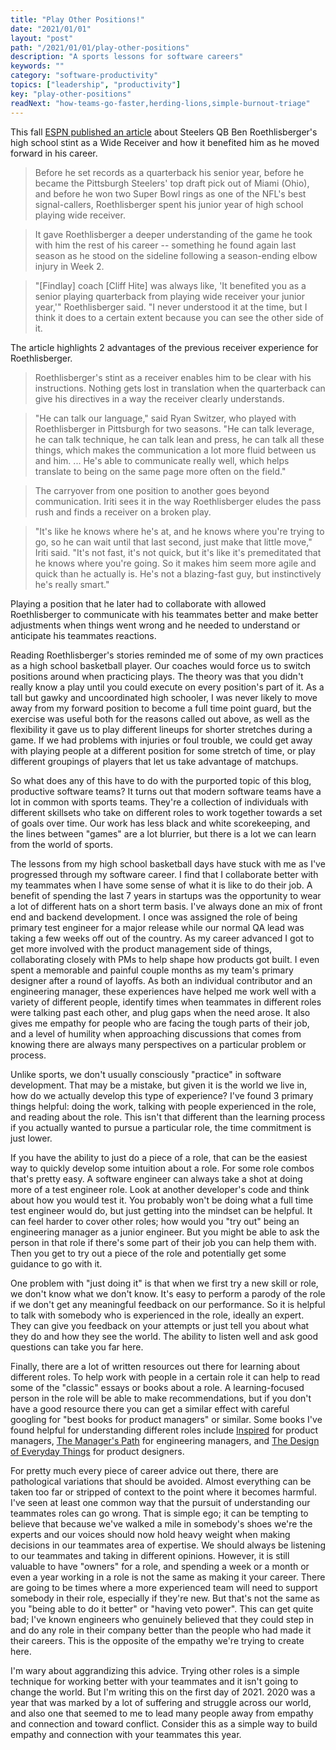 ```yaml
---
title: "Play Other Positions!"
date: "2021/01/01"
layout: "post"
path: "/2021/01/01/play-other-positions"
description: "A sports lessons for software careers"
keywords: ""
category: "software-productivity"
topics: ["leadership", "productivity"]
key: "play-other-positions"
readNext: "how-teams-go-faster,herding-lions,simple-burnout-triage"
---
```


This fall [ESPN published an article](https://www.espn.com/nfl/story/_/id/29853800/i-was-wide-open-how-ben-roethlisberger-season-receiver-helped-qb) about Steelers QB Ben Roethlisberger's high school stint as a Wide Receiver and how it benefited him as he moved forward in his career.

> Before he set records as a quarterback his senior year, before he became the Pittsburgh Steelers' top draft pick out of Miami (Ohio), and before he won two Super Bowl rings as one of the NFL's best signal-callers, Roethlisberger spent his junior year of high school playing wide receiver.

> It gave Roethlisberger a deeper understanding of the game he took with him the rest of his career -- something he found again last season as he stood on the sideline following a season-ending elbow injury in Week 2.

>"[Findlay] coach [Cliff Hite] was always like, 'It benefited you as a senior playing quarterback from playing wide receiver your junior year,'" Roethlisberger said. "I never understood it at the time, but I think it does to a certain extent because you can see the other side of it.

The article highlights 2 advantages of the previous receiver experience for Roethlisberger.

> Roethlisberger's stint as a receiver enables him to be clear with his instructions. Nothing gets lost in translation when the quarterback can give his directives in a way the receiver clearly understands.

> "He can talk our language," said Ryan Switzer, who played with Roethlisberger in Pittsburgh for two seasons. "He can talk leverage, he can talk technique, he can talk lean and press, he can talk all these things, which makes the communication a lot more fluid between us and him. ... He's able to communicate really well, which helps translate to being on the same page more often on the field."

> The carryover from one position to another goes beyond communication. Iriti sees it in the way Roethlisberger eludes the pass rush and finds a receiver on a broken play.

> "It's like he knows where he's at, and he knows where you're trying to go, so he can wait until that last second, just make that little move," Iriti said. "It's not fast, it's not quick, but it's like it's premeditated that he knows where you're going. So it makes him seem more agile and quick than he actually is. He's not a blazing-fast guy, but instinctively he's really smart."

Playing a position that he later had to collaborate with allowed Roethlisberger to communicate with his teammates better and make better adjustments when things went wrong and he needed to understand or anticipate his teammates reactions. 

Reading Roethlisberger's stories reminded me of some of my own practices as a high school basketball player. Our coaches would force us to switch positions around when practicing plays.  The theory was that you didn't really know a play until you could execute on every position's part of it.  As a tall but gawky and uncoordinated high schooler, I was never likely to move away from my forward position to become a full time point guard, but the exercise was useful both for the reasons called out above, as well as the flexibility it gave us to play different lineups for shorter stretches during a game.  If we had problems with injuries or foul trouble, we could get away with playing people at a different position for some stretch of time, or play different groupings of players that let us take advantage of matchups.  

So what does any of this have to do with the purported topic of this blog, productive software teams?  It turns out that modern software teams have a lot in common with sports teams.  They're a collection of individuals with different skillsets who take on different roles to work together towards a set of goals over time.  Our work has less black and white scorekeeping, and the lines between "games" are a lot blurrier, but there is a lot we can learn from the world of sports. 

The lessons from my high school basketball days have stuck with me as I've progressed through my software career.  I find that I collaborate better with my teammates when I have some sense of what it is like to do their job.  A benefit of spending the last 7 years in startups was the opportunity to wear a lot of different hats on a short term basis.  I've always done an mix of front end and backend development. I once was assigned the role of being primary test engineer for a major release while our normal QA lead was taking a few weeks off out of the country.  As my career advanced I got to get more involved with the product management side of things, collaborating closely with PMs to help shape how products got built.  I even spent a memorable and painful couple months as my team's primary designer after a round of layoffs.  As both an individual contributor and an engineering manager, these experiences have helped me work well with a variety of different people, identify times when teammates in different roles were talking past each other, and plug gaps when the need arose. It also gives me empathy for people who are facing the tough parts of their job, and a level of humility when approaching discussions that comes from knowing there are always many perspectives on a particular problem or process.

Unlike sports, we don't usually consciously "practice" in software development.  That may be a mistake, but given it is the world we live in, how do we actually develop this type of experience?  I've found 3 primary things helpful: doing the work, talking with people experienced in the role, and reading about the role.  This isn't that different than the learning process if you actually wanted to pursue a particular role, the time commitment is just lower.

If you have the ability to just do a piece of a role, that can be the easiest way to quickly develop some intuition about a role.  For some role combos that's pretty easy.  A software engineer can always take a shot at doing more of a test engineer role.  Look at another developer's code and think about how you would test it. You probably won't be doing what a full time test engineer would do, but just getting into the mindset can be helpful.  It can feel harder to cover other roles; how would you "try out" being an engineering manager as a junior engineer.  But you might be able to ask the person in that role if there's some part of their job you can help them with.  Then you get to try out a piece of the role and potentially get some guidance to go with it.  

One problem with "just doing it" is that when we first try a new skill or role, we don't know what we don't know.  It's easy to perform a parody of the role if we don't get any meaningful feedback on our performance.  So it is helpful to talk with somebody who is experienced in the role, ideally an expert.  They can give you feedback on your attempts or just tell you about what they do and how they see the world.  The ability to listen well and ask good questions can take you far here. 

Finally, there are a lot of written resources out there for learning about different roles.  To help work with people in a certain role it can help to read some of the "classic" essays or books about a role.  A learning-focused person in the role will be able to make recommendations, but if you don't have a good resource there you can get a similar effect with careful googling for "best books for product managers" or similar.  Some books I've found helpful for understanding different roles include [Inspired](https://amzn.to/2KVewdZ) for product managers, [The Manager's Path](https://amzn.to/3hx6Iee) for engineering managers, and [The Design of Everyday Things](https://amzn.to/3hyC6ca) for product designers.

For pretty much every piece of career advice out there, there are pathological variations that should be avoided.  Almost everything can be taken too far or stripped of context to the point where it becomes harmful.  I've seen at least one common way that the pursuit of understanding our teammates roles can go wrong.  That is simple ego; it can be tempting to believe that because we've walked a mile in somebody's shoes we're the experts and our voices should now hold heavy weight when making decisions in our teammates area of expertise.  We should always be listening to our teammates and taking in different opinions. However, it is still valuable to have "owners" for a role, and spending a week or a month or even a year working in a role is not the same as making it your career.  There are going to be times where a more experienced team will need to support somebody in their role, especially if they're new.  But that's not the same as you "being able to do it better" or "having veto power".  This can get quite bad; I've known engineers who genuinely believed that they could step in and do any role in their company better than the people who had made it their careers.  This is the opposite of the empathy we're trying to create here.

I'm wary about aggrandizing this advice.  Trying other roles is a simple technique for working better with your teammates and it isn't going to change the world.  But I'm writing this on the first day of 2021.  2020 was a year that was marked by a lot of suffering and struggle across our world, and also one that seemed to me to lead many people away from empathy and connection and toward conflict.  Consider this as a simple way to build empathy and connection with your teammates this year. 
